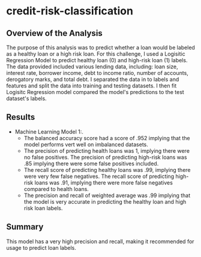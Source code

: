 # credit-risk-classification
## Overview of the Analysis

The purpose of this analysis was to predict whether a loan would be labeled as a healthy loan or a high risk loan. For this challenge, I used a Logisitic Regression Model to predict healthy loan (0) and high-risk loan (1) labels. The data provided included various lending data, including: loan size, interest rate, borrower income, debt to income ratio, number of accounts, derogatory marks, and total debt. I separated the data in to labels and features and split the data into training and testing datasets. I then fit Logisitc Regression model compared the model's predictions to the test dataset's labels.

## Results

* Machine Learning Model 1:.
   - The balanced accuracy score had a score of .952 implying that the model performs vert well on imbalanced datasets.
   - The precision of predicting health loans was 1, implying there were no false positives. The precision of predicting high-risk loans was .85 implying there were some false positives included.
   - The recall score of predicting healthy loans was .99, implying there were very few false negatives. The recall score of predicting high-risk loans was .91, implying there were more false negatives compared to health loans.
   - The precision and recall of weighted average was .99 implying that the model is very accurate in predicting the healthy loan and high risk loan labels.

## Summary

This model has a very high precision and recall, making it recommended for usage to predict loan labels.
